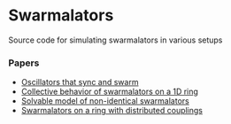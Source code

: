 # Swarmalators

Source code for simulating swarmalators in various setups

### Papers

- [Oscillators that sync and swarm](https://www.nature.com/articles/s41467-017-01190-3) 
- [Collective behavior of swarmalators on a 1D ring](https://journals.aps.org/pre/abstract/10.1103/PhysRevE.105.014211)
- [Solvable model of non-identical swarmalators](https://arxiv.org/abs/2203.10191)
- [Swarmalators on a ring with distributed couplings](https://arxiv.org/abs/2204.08577)



